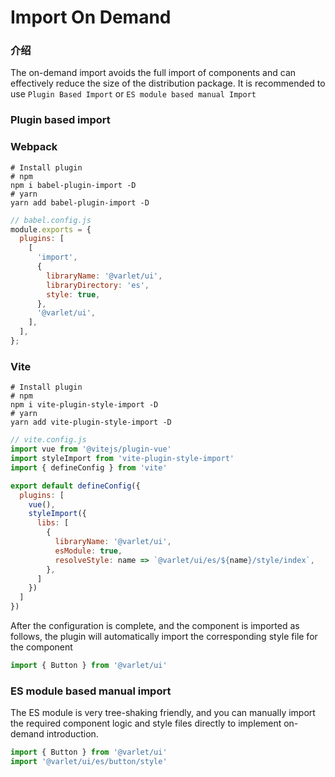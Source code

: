 # Import On Demand

### 介绍
The on-demand import avoids the full import of components and can effectively reduce the size of the distribution package.
It is recommended to use `Plugin Based Import` or `ES module based manual Import`

### Plugin based import

### Webpack
```shell
# Install plugin
# npm
npm i babel-plugin-import -D 
# yarn
yarn add babel-plugin-import -D
```

```js
// babel.config.js
module.exports = {
  plugins: [
    [
      'import',
      {
        libraryName: '@varlet/ui',
        libraryDirectory: 'es',
        style: true,
      },
      '@varlet/ui',
    ],
  ],
};
```

### Vite

```shell
# Install plugin
# npm
npm i vite-plugin-style-import -D 
# yarn
yarn add vite-plugin-style-import -D
```

```js
// vite.config.js
import vue from '@vitejs/plugin-vue'
import styleImport from 'vite-plugin-style-import'
import { defineConfig } from 'vite'

export default defineConfig({
  plugins: [
    vue(),
    styleImport({
      libs: [
        {
          libraryName: '@varlet/ui',
          esModule: true,
          resolveStyle: name => `@varlet/ui/es/${name}/style/index`,
        },
      ]
    })
  ]
})
```

After the configuration is complete, and the component is imported as follows, 
the plugin will automatically import the corresponding style file for the component

```javascript
import { Button } from '@varlet/ui'
```

### ES module based manual import

The ES module is very tree-shaking friendly,
and you can manually import the required component logic and style files directly to implement on-demand introduction.

```javascript
import { Button } from '@varlet/ui'
import '@varlet/ui/es/button/style'
```
